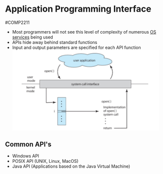 # Application Programming Interface
#COMP2211
- Most programmers will not see this level of complexity of numerous [OS services](OS%20Services.md) being used
- APIs hide away behind standard functions
- Input and output parameters are specified for each API function
![](Images/API_Open.png)
## Common API's
- Windows API
- POSIX API (UNIX, Linux, MacOS)
- Java API (Applications based on the Java Virtual Machine)